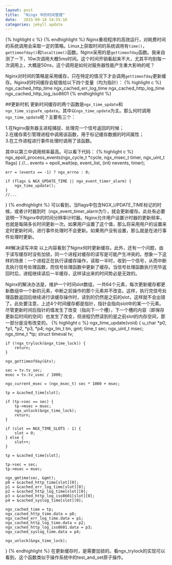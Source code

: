```yaml
---
layout: post
title:  "Ningx 中的时间管理"
date:   2015-09-18 14:55:16
categories: jekyll update
---
```

{% highlight c %}
{% endhighlight %}
Nginx重视程序的高效运行，对耗费时间的系统调用会采取一定的策略。Linux上获取时间的系统调用有`time()`，`gettimeofday()`和`localtime()`函数。Nginx采用的是`gettimeofday`函数。我亲自测了一下，10w次调用大概5ms时间。这个时间开销看起来不大，尤其平均到每一次调用上，大概是50ns，这个调用是如何对服务器性能产生重大影响的呢？

Nginx对时间的策略是采用缓存，只在特定的情况下才会调用`gettimeofday`更新缓存。Nginx的时间缓存会赋值给以下四个变量（均为指针）：
{% highlight c %}
ngx_cached_http_time
ngx_cached_err_log_time
ngx_cached_http_log_time
ngx_cached_http_log_iso8601
{% endhighlight %}

##更新时机
更新时间缓存的两个函数是`ngx_time_update`和`ngx_time_sigsafe_update`。其中以`ngx_time_update`为主。那么何时调用`ngx_time_update`呢？主要有三个：  

1.在Nginx服务器主进程捕捉、处理完一个信号返回的时候；  
2.在缓存索引管理进程中调用该函数，用于标记缓存数据的时间属性；  
3.在工作进程进行事件处理时调用了该函数。  

其中以第三中调用频率最高。可以看下代码：
{% highlight c %}
ngx_epoll_process_events(ngx_cycle_t *cycle, ngx_msec_t timer, ngx_uint_t flags)
{
    //...
    events = epoll_wait(ep, event_list, (int) nevents, timer);

    err = (events == -1) ? ngx_errno : 0;

    if (flags & NGX_UPDATE_TIME || ngx_event_timer_alarm) {
        ngx_time_update();
    }
    //...
}
{% endhighlight %}
可以看到，当flags中包含NGX_UPDATE_TIME标记的时候，或者计时器到时（ngx_event_timer_alarm为1），就会更新缓存。此处有必要说明一下Nginx中的时间分辨率计时器。Nginx允许用户设置计时器的更新频率，也就是每隔多长时间更新一次。如果用户设置了这个值，那么将采用用户的设置来定时更新时间，进行事件处理时不会更新。如果用户没有设置，那么就是在进行事件处理时更新。

##解决读写冲突
以上内容看到了Nginx何时更新缓存。此外，还有一个问题，由于读写缓存时没有加锁，同一个进程对缓存的读写是可能产生冲突的。想象一下这样的场景：一个进程正在执行读缓存操作，读取一半时，收到一个信号，从而中断去执行信号处理函数，而信号处理函数中更新了缓存。当信号处理函数执行完毕返回时后，进程继续读后一半缓存，这样读出来的时间势必是无效的。

Nginx的解决办法是，维护一个时间slot数组，一共64个元素，每次更新缓存都更新数组中一个新的元素，中断之前操作的那个元素并不改变。这样，执行完信号处理函数返回后继续进行读缓存操作时，读到的仍然是之前的slot，这样就不会出错了。此处要注意，上述4个时间缓存都是指针，指针会指向slot中的某一个元素。尽管更新时间后指针的值发生了改变（指向下一个槽），下一个槽的内容（即保存更新后时间的空间）也发生了改变，但进程仍然读到的是之前slot的内存空间，那一部分是没有改变的。
{% highlight c %}
ngx_time_update(void)
{
    u_char          *p0, *p1, *p2, *p3, *p4;
    ngx_tm_t         tm, gmt;
    time_t           sec;
    ngx_uint_t       msec;
    ngx_time_t      *tp;
    struct timeval   tv;

    if (!ngx_trylock(&ngx_time_lock)) {
        return;
    }

    ngx_gettimeofday(&tv);

    sec = tv.tv_sec;
    msec = tv.tv_usec / 1000;

    ngx_current_msec = (ngx_msec_t) sec * 1000 + msec;

    tp = &cached_time[slot];

    if (tp->sec == sec) {
        tp->msec = msec;
        ngx_unlock(&ngx_time_lock);
        return;
    }

    if (slot == NGX_TIME_SLOTS - 1) {
        slot = 0;
    } else {
        slot++;
    }

    tp = &cached_time[slot];

    tp->sec = sec;
    tp->msec = msec;

    ngx_gmtime(sec, &gmt);
    p0 = &cached_http_time[slot][0];
    p1 = &cached_err_log_time[slot][0];
    p2 = &cached_http_log_time[slot][0];
    p3 = &cached_http_log_iso8601[slot][0];
    p4 = &cached_syslog_time[slot][0];
    
    ngx_cached_time = tp;
    ngx_cached_http_time.data = p0;
    ngx_cached_err_log_time.data = p1;
    ngx_cached_http_log_time.data = p2;
    ngx_cached_http_log_iso8601.data = p3;
    ngx_cached_syslog_time.data = p4;

    ngx_unlock(&ngx_time_lock);
}
{% endhighlight %}
在更新缓存时，是需要加锁的。看ngx_trylock的实现可以看到，这个函数类似于操作系统中的test_and_set原子操作。
